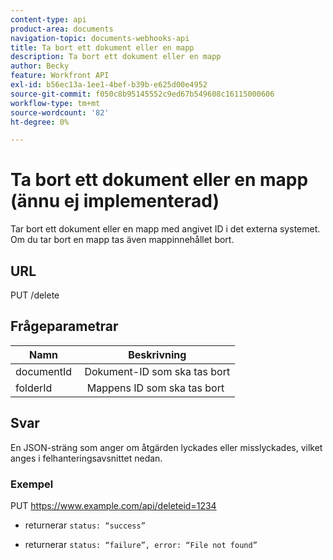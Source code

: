 ```yaml
---
content-type: api
product-area: documents
navigation-topic: documents-webhooks-api
title: Ta bort ett dokument eller en mapp
description: Ta bort ett dokument eller en mapp
author: Becky
feature: Workfront API
exl-id: b56ec13a-1ee1-4bef-b39b-e625d00e4952
source-git-commit: f050c8b95145552c9ed67b549608c16115000606
workflow-type: tm+mt
source-wordcount: '82'
ht-degree: 0%

---
```



# Ta bort ett dokument eller en mapp (ännu ej implementerad)

Tar bort ett dokument eller en mapp med angivet ID i det externa systemet. Om du tar bort en mapp tas även mappinnehållet bort.

## URL

PUT /delete

## Frågeparametrar

| Namn  | Beskrivning |
|---|---|
| documentId  | Dokument-ID som ska tas bort |
| folderId  |  Mappens ID som ska tas bort |



## Svar

En JSON-sträng som anger om åtgärden lyckades eller misslyckades, vilket anges i felhanteringsavsnittet nedan.

### Exempel

PUT https://www.example.com/api/deleteid=1234
* returnerar `status: “success”`

* returnerar `status: “failure”, error: “File not found”`
